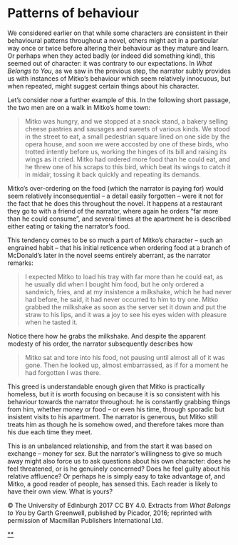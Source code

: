 # Patterns of behaviour

We considered earlier on that while some characters are consistent in their behavioural patterns throughout a novel, others might act in a particular way once or twice before altering their behaviour as they mature and learn. Or perhaps when they acted badly (or indeed did something kind), this seemed out of character: it was contrary to our expectations. In *What Belongs to You*, as we saw in the previous step, the narrator subtly provides us with instances of Mitko’s behaviour which seem relatively innocuous, but when repeated, might suggest certain things about his character.

Let’s consider now a further example of this. In the following short passage, the two men are on a walk in Mitko’s home town:

> Mitko was hungry, and we stopped at a snack stand, a bakery selling cheese pastries and sausages and sweets of various kinds. We stood in the street to eat, a small pedestrian square lined on one side by the opera house, and soon we were accosted by one of these birds, who trotted intently before us, working the hinges of its bill and raising its wings as it cried. Mitko had ordered more food than he could eat, and he threw one of his scraps to this bird, which beat its wings to catch it in midair, tossing it back quickly and repeating its demands.

Mitko’s over-ordering on the food (which the narrator is paying for) would seem relatively inconsequential – a detail easily forgotten – were it not for the fact that he does this throughout the novel. It happens at a restaurant they go to with a friend of the narrator, where again he orders “far more than he could consume”, and several times at the apartment he is described either eating or taking the narrator’s food.

This tendency comes to be so much a part of Mitko’s character – such an engrained habit – that his initial reticence when ordering food at a branch of McDonald’s later in the novel seems entirely aberrant, as the narrator remarks:

> I expected Mitko to load his tray with far more than he could eat, as he usually did when I bought him food, but he only ordered a sandwich, fries, and at my insistence a milkshake, which he had never had before, he said, it had never occurred to him to try one. Mitko grabbed the milkshake as soon as the server set it down and put the straw to his lips, and it was a joy to see his eyes widen with pleasure when he tasted it.

Notice there how he grabs the milkshake. And despite the apparent modesty of his order, the narrator subsequently describes how

> Mitko sat and tore into his food, not pausing until almost all of it was gone. Then he looked up, almost embarrassed, as if for a moment he had forgotten I was there.

This greed is understandable enough given that Mitko is practically homeless, but it is worth focusing on because it is so consistent with his behaviour towards the narrator throughout: he is constantly grabbing things from him, whether money or food – or even his time, through sporadic but insistent visits to his apartment. The narrator is generous, but Mitko still treats him as though he is somehow owed, and therefore takes more than his due each time they meet.

This is an unbalanced relationship, and from the start it was based on exchange – money for sex. But the narrator’s willingness to give so much away might also force us to ask questions about his own character: does he feel threatened, or is he genuinely concerned? Does he feel guilty about his relative affluence? Or perhaps he is simply easy to take advantage of, and Mitko, a good reader of people, has sensed this. Each reader is likely to have their own view. What is yours?

© The University of Edinburgh 2017 CC BY 4.0. Extracts from *What Belongs to You* by Garth Greenwell, published by Picador, 2016; reprinted with permission of Macmillan Publishers International Ltd.

[**](https://www.futurelearn.com/courses/how-to-read-a-novel/1/steps/185499#fl-comments)